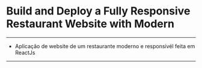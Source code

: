 # Build and Deploy a Fully Responsive Restaurant Website with Modern

---

- Aplicação de website de um restaurante moderno e responsivél feita em ReactJs

---
